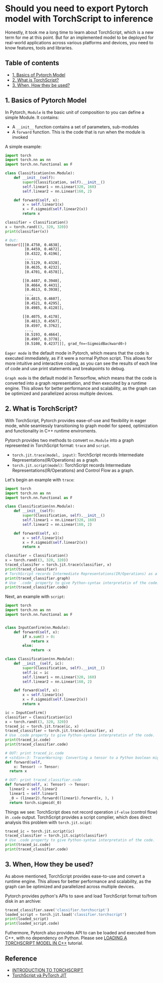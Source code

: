 # Should you need to export Pytorch model with TorchScript to inference

Honestly, it took me a long time to learn about TorchScript, which is a new term for me at this point. But for an implemented model to be deployed for real-world applications across various platforms and devices, you need to know features, tools and libraries.


## **Table of contents**
- [1. Basics of Pytorch Model](#1)
- [2. What is TorchScript?](#2)
- [3. When, How they be used?](#3)


<a name="1"></a>

## 1. Basics of Pytorch Model
In Pytorch, `Module` is the basic unit of composition to you can define a simple Module. It contains:
+  A `__init__` function contains a set of parameters, sub-modules
+  A `forward` function. This is the code that is run when the module is invoked

A simple example:

```python
import torch
import torch.nn as nn
import torch.nn.functional as F

class Classification(nn.Module):
    def __init__(self):
        super(Classification, self).__init__()
        self.linear1 = nn.Linear(320, 160)
        self.linear2 = nn.Linear(160, 2)

    def forward(self, x):
        x = self.linear1(x)
        x = F.sigmoid(self.linear2(x))
        return x

classifier = Classification()
x = torch.rand((3, 320, 320))
print(classifier(x))
```

```bash
# Out:
tensor([[[0.4750, 0.4638],
         [0.4459, 0.4672],
         [0.4322, 0.4196],
         ...,
         [0.5129, 0.4328],
         [0.4635, 0.4232],
         [0.4701, 0.4578]],

        [[0.4487, 0.3940],
         [0.4664, 0.4431],
         [0.4613, 0.3938],
         ...,
         [0.4815, 0.4607],
         [0.4521, 0.4295],
         [0.4985, 0.4128]],

        [[0.4075, 0.4178],
         [0.4813, 0.4567],
         [0.4597, 0.3762],
         ...,
         [0.5193, 0.4664],
         [0.4907, 0.3778],
         [0.5108, 0.4237]]], grad_fn=<SigmoidBackward0>)
```

`Eager mode` is the default mode in Pytorch, which means that the code is executed immediately, as if it were a normal Python script. This allows for more intuitive and interactive coding, as you can see the results of each line of code and use print statements and breakpoints to debug.

`Graph mode` is the default model in Tensorflow, which means that the code is converted into a graph representation, and then executed by a runtime engine. This allows for better performance and scalability, as the graph can be optimized and parallelized across multiple devices.

<a name="2"></a>

## 2. What is TorchScript?
With TorchScript, Pytorch provides ease-of-use and flexibility in eager mode, while seamlessly transitioning to graph model for speed, optimization and functionality in C++ runtime enviroments.

Pytorch provides two methods to convert `nn.Module` into a graph represented in TorchScript format: `trace` and `script`. 
+ `torch.jit.trace(model, input)`: TorchScript records Intermediate Representations(IR/Operations) as a graph.
+ `torch.jit.script(model)`: TorchScript records Intermediate Representations(IR/Operations) and Control Flow as a graph.

Let's begin an example with `trace`: 

```python
import torch
import torch.nn as nn
import torch.nn.functional as F

class Classification(nn.Module):
    def __init__(self):
        super(Classification, self).__init__()
        self.linear1 = nn.Linear(320, 160)
        self.linear2 = nn.Linear(160, 2)

    def forward(self, x):
        x = self.linear1(x)
        x = F.sigmoid(self.linear2(x))
        return x

classifier = Classification()
x = torch.rand((3, 320, 320))
traced_classifer = torch.jit.trace(classifier, x)
print(traced_classifier)
# TorchScript records Intermediate Representations(IR/Operations) as a graph.
print(traced_classifier.graph)
# Use `.code` property to give Python-syntax interpretatin of the code.
print(traced_classifier.code)
```

Next, an example with `script`:

```python
import torch
import torch.nn as nn
import torch.nn.functional as F


class InputConfirm(nn.Module):
    def forward(self, x):
        if x.sum() > 0:
            return x
        else:
            return -x

class Classification(nn.Module):
    def __init__(self, ic):
        super(Classification, self).__init__()
        self.ic = ic
        self.linear1 = nn.Linear(320, 160)
        self.linear2 = nn.Linear(160, 2)

    def forward(self, x):
        x = self.linear1(x)
        x = F.sigmoid(self.linear2(x))
        return x

ic = InputConfirm()
classifier = Classification(ic)
x = torch.rand((3, 320, 320))
traced_ic = torch.jit.trace(ic, x)
traced_classifier = torch.jit.trace(classifier, x)
# Use .code property to give Python-syntax interpretatin of the code.
print(traced_ic.code)
print(traced_classifier.code)
```
```python
# OUT: print traced_ic.code
# <stdin>:3: TracerWarning: Converting a tensor to a Python boolean might cause the trace to be incorrect. We can't record the data flow of Python values, so this value will be treated as a constant in the future. This means that the trace might not generalize to other inputs!
def forward(self,
    x: Tensor) -> Tensor:
  return x

# OUT: print traced_classifier.code
def forward(self, x: Tensor) -> Tensor:
  linear2 = self.linear2
  linear1 = self.linear1
  _0 = (linear2).forward((linear1).forward(x, ), )
  return torch.sigmoid(_0)
```

Things we see: TorchScript does not record operation `if-else` (control flow) in `.code` output. TorchScript provides a script complier, 
which does direct analysis this problem with `torch.jit.scipt`:

```python
traced_ic = torch.jit.script(ic)
traced_classifier = torch.jit.scipt(classifier)
# Use .code property to give Python-syntax interpretatin of the code.
print(traced_ic.code)
print(traced_classifier.code)
```

## 3. When, How they be used?

As above mentioned, TorchScript provides ease-to-use and convert a runtime engine. This allows for better performance and scalability, as the graph can be optimized and parallelized across multiple devices.

Pytorch provides python's APIs to save and load TorchScript format to/from disk in an archive:

```python
traced_classifier.save('classifier.torchscript')
loaded_script = torch.jit.load('classifier.torchscript')
print(loaded_script)
print(loaded_script.code)
```

Futhermore, Pytorch also provides API to can be loaded and executed from C++, with no dependency on Python. Please see [LOADING A TORCHSCRIPT MODEL IN C++](https://pytorch.org/tutorials/advanced/cpp_export.html) tutorial.

## Reference
+ [INTRODUCTION TO TORCHSCRIPT](https://pytorch.org/tutorials/beginner/Intro_to_TorchScript_tutorial.html#tracing-modules)
+ [TorchScript và PyTorch JIT](https://www.youtube.com/watch?v=2awmrMRf0dA)
